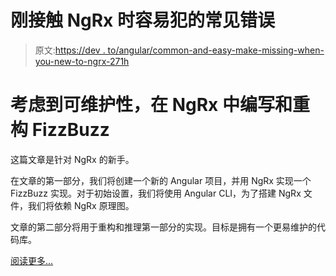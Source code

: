 # 刚接触 NgRx 时容易犯的常见错误

> 原文:[https://dev . to/angular/common-and-easy-make-missing-when-you-new-to-ngrx-271h](https://dev.to/angular/common-and-easy-to-make-mistakes-when-youre-new-to-ngrx-271h)

# 考虑到可维护性，在 NgRx 中编写和重构 FizzBuzz

这篇文章是针对 NgRx 的新手。

在文章的第一部分，我们将创建一个新的 Angular 项目，并用 NgRx 实现一个 FizzBuzz 实现。对于初始设置，我们将使用 Angular CLI，为了搭建 NgRx 文件，我们将依赖 NgRx 原理图。

文章的第二部分将用于重构和推理第一部分的实现。目标是拥有一个更易维护的代码库。

[阅读更多...](https://blog.angularindepth.com/common-and-easy-to-make-mistakes-when-youre-new-to-ngrx-49404ac973ea?source=friends_link&sk=a7a2fbca482a9aed31e11a1207beed58)